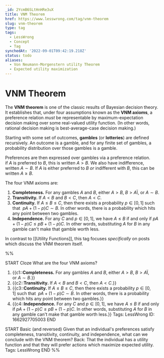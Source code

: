 ```yaml
---
_id: 2YcmB6SLtHnHRe3uX
title: VNM Theorem
href: https://www.lesswrong.com/tag/vnm-theorem
slug: vnm-theorem
type: tag
tags:
  - LessWrong
  - Concept
  - Tag
synchedAt: '2022-09-01T09:42:19.218Z'
status: todo
aliases:
  - Von Neumann-Morgenstern utility Theorem
  - Expected utility maximization
---
```


# VNM Theorem

The **VNM theorem** is one of the classic results of Bayesian decision theory. It establishes that, under four assumptions known as the **VNM axioms**, a preference relation *must* be representable by maximum-expectation decision making over some real-valued utility function. (In other words, rational decision making is best-average-case decision making.)

Starting with some set of outcomes, **gambles** (or **lotteries**) are defined recursively. An outcome is a gamble, and for any finite set of gambles, a probability distribution over those gambles is a gamble.

Preferences are then expressed over gambles via a preference relation. if $A$ is preferred to $B$, this is written $A>B$. We also have indifference, written $A\sim{} B$. If $A$ is either preferred to $B$ *or* indifferent with $B$, this can be written $A \geq{} B$.

The four VNM axioms are:

1. **Completeness.** For any gambles $A$ and $B$, either $A>B$, $B>A$Ï, or $A \sim{} B$.
2. **Transitivity.** If $A<B$ and $B<C$, then $A<C$.
3. **Continuity.** If $A \leq{} B \leq{} C$, then there exists a probability $p \in{} [0,1]$ such that  $pA+(1-p)C \sim{} B$. In other words, there is a probability which hits any point between two gambles.
4. **Independence.** For any $C$ and $p \in{} [0,1]$, we have $A \leq{} B$ if and only if $pA + (1-p)C \leq{} pB + (1-p)C$. In other words, substituting $A$ for $B$ in any gamble can't make that gamble worth less.

In contrast to [[Utility Functions]], this tag focuses *specifically* on posts which discuss the VNM theorem itself.

%%

START
Cloze
What are the four VNM axioms?
1. {{c1::**Completeness.** For any gambles $A$ and $B$, either $A>B$, $B>A$Ï, or $A \sim{} B$.}}
2. {{c2::**Transitivity.** If $A<B$ and $B<C$, then $A<C$.}}
3. {{c3::**Continuity.** If $A \leq{} B \leq{} C$, then there exists a probability $p \in{} [0,1]$ such that  $pA+(1-p)C \sim{} B$. In other words, there is a probability which hits any point between two gambles.}}
4. {{c4::**Independence.** For any $C$ and $p \in{} [0,1]$, we have $A \leq{} B$ if and only if $pA + (1-p)C \leq{} pB + (1-p)C$. In other words, substituting $A$ for $B$ in any gamble can't make that gamble worth less.}}
Tags: LessWrong
ID: 1662927705003
END

START
Basic (and reversed)
Given that an individual's preferences satisfy completeness, transitivity, continuity, and independence, what can we conclude with the VNM theorem?
Back: That the individual has a utility function and that they will prefer actions which maximize expected utility. 
Tags: LessWrong
END
%%


